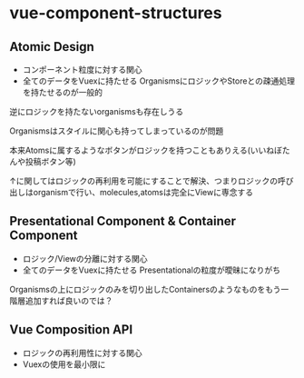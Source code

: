 # vue-component-structures

## Atomic Design
- コンポーネント粒度に対する関心
- 全てのデータをVuexに持たせる
OrganismsにロジックやStoreとの疎通処理を持たせるのが一般的

逆にロジックを持たないorganismsも存在しうる

Organismsはスタイルに関心も持ってしまっているのが問題

本来Atomsに属するようなボタンがロジックを持つこともありえる(いいねぼたんや投稿ボタン等)

↑に関してはロジックの再利用を可能にすることで解決、つまりロジックの呼び出しはorganismで行い、molecules,atomsは完全にViewに専念する

## Presentational Component & Container Component
- ロジック/Viewの分離に対する関心
- 全てのデータをVuexに持たせる
Presentationalの粒度が曖昧になりがち


Organismsの上にロジックのみを切り出したContainersのようなものをもう一階層追加すれば良いのでは？

## Vue Composition API
- ロジックの再利用性に対する関心
- Vuexの使用を最小限に
